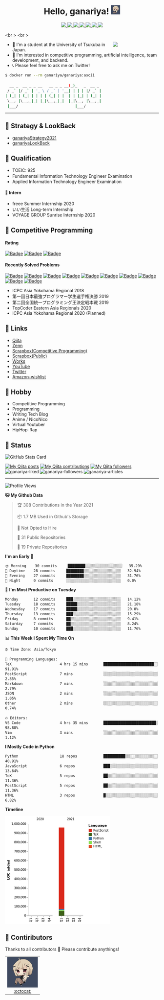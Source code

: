 
<!-- --- -->

<h1 align="center">
  Hello, ganariya!
  <img src="https://github.com/Ganariya/Ganariya/blob/master/ganariya.png?raw=true" height="30px" alt="ganariya"/>
</h1>

<div align="center">

  <a href="https://github.com/Ganariya" target="_blank" rel="noopener">
    <img src="https://img.shields.io/badge/-GitHub-181717?style=flat&amp;logo=github&amp;logoColor=white">
  </a>
  <a href="http://qiita.com/ganariya" target="_blank" rel="noopener">
    <img src="https://img.shields.io/badge/-Qiita-55C500?style=flat&amp;logo=qiita&amp;logoColor=white">
  </a>
  <a href="https://zenn.dev/ganariya" target="_blank" rel="noopener">
    <img src="https://img.shields.io/badge/-Zenn-3EA8FF?style=flat&logo=zenn&logoColor=white">
  </a>
  <a href="https://ganariya.hatenablog.com" target="_blank" rel="noopener">
    <img src="https://img.shields.io/badge/-Blog-9F55FF?style=flat&amp;logo=blogger&amp;logoColor=white">
  </a>
  <a href="https://twitter.com/ganariya" target="_blank" rel="noopener">
    <img src="https://img.shields.io/badge/-Twitter-1DA1F2?style=flat&amp;logo=twitter&amp;logoColor=white">
  </a>
  <a href="https://www.youtube.com/channel/UCPTKMrRhOSf30v59Ktbpl1A" target="_blank" rel="noopener">
    <img src="https://img.shields.io/badge/-YouTube-FF0000?style=flat&amp;logo=youtube&amp;logoColor=white">
  </a>
  <a href="https://www.amazon.co.jp/hz/wishlist/ls/7297J1ZN3DSH" target="_blank" rel="noopener">
    <img src="https://img.shields.io/badge/-Amazon-FF9900?style=flat&amp;logo=amazon&amp;logoColor=white">
  </a>

</div>

<br \>
<br \>

<div>

<!-- <img align="right" width="30%" src="https://media1.tenor.com/images/231ed5e3ad49ebbfd3770031cc1b3f75/tenor.gif?itemid=7432079"/> -->
<img align="right" width="30%" src="https://media1.tenor.com/images/335ef5cb84ada50d40e20608b8399937/tenor.gif?itemid=203134411"/>

- 🏫 I'm a student at the University of Tsukuba in Japan.
- 🌱 I'm interested in competitive programming, artificial intelligence, team development, and backend.
- 📞 Please feel free to ask me on Twitter!

```bash
$ docker run --rm ganariya/ganariya:ascii

  __ _  __ _ _ __   __ _ _ __(_)_   _  __ _
 / _` |/ _` | '_ \ / _` | '__| | | | |/ _` |
| (_| | (_| | | | | (_| | |  | | |_| | (_| |
 \__, |\__,_|_| |_|\__,_|_|  |_|\__, |\__,_|
 |___/                          |___/
```

</div>

---

## 🐾 Strategy & LookBack

- [ganariyaStrategy2021](https://docs.google.com/presentation/d/1K4m_vTmV9x2ZvDPesYVIBST0K_h1jNjBMLhQwkdlSCQ)
- [ganariyaLookBack](https://drive.google.com/drive/folders/16P73HK-dLVChC2ivkYosRIY9bT6VXmaC?usp=sharing)

## 🐾 Qualification

- TOEIC: 925
- Fundamental Information Technology Engineer Examination　
- Applied Information Technology Engineer Examination

#### 🐾 Intern

- freee Summer Internship 2020
- いい生活 Long-term Internship
- VOYAGE GROUP Sunrise Internship 2020

## 🐾 Competitive Programming

#### Rating

[![Badge](https://cp-logo.vercel.app/atcoder/ganariya2525)](https://atcoder.jp/users/ganariya2525) [![Badge](https://cp-logo.vercel.app/codeforces/ganariya)](https://codeforces.com/profile/ganariya) [![Badge](https://cp-logo.vercel.app/yukicoder/ganariya)](https://yukicoder.me/users/3037)

<!--START_SECTION:custom_action-->
#### Recently Solved Problems
[![Badge](https://img.shields.io/static/v1?label=ABC194E%20500&message=AC&color=brightgreen)](https://atcoder.jp/contests/abc194/submissions/20797048)
[![Badge](https://img.shields.io/static/v1?label=ABC194E%20500&message=AC&color=brightgreen)](https://atcoder.jp/contests/abc194/submissions/20796892)
[![Badge](https://img.shields.io/static/v1?label=ABC194C%20300&message=AC&color=brightgreen)](https://atcoder.jp/contests/abc194/submissions/20756341)
[![Badge](https://img.shields.io/static/v1?label=ABC194E%20500&message=AC&color=brightgreen)](https://atcoder.jp/contests/abc194/submissions/20714856)
[![Badge](https://img.shields.io/static/v1?label=ABC194D%20400&message=AC&color=brightgreen)](https://atcoder.jp/contests/abc194/submissions/20704914)
[![Badge](https://img.shields.io/static/v1?label=ABC194C%20300&message=AC&color=brightgreen)](https://atcoder.jp/contests/abc194/submissions/20698387)
[![Badge](https://img.shields.io/static/v1?label=ABC194B%20200&message=AC&color=brightgreen)](https://atcoder.jp/contests/abc194/submissions/20692739)
[![Badge](https://img.shields.io/static/v1?label=ABC194A%20100&message=AC&color=brightgreen)](https://atcoder.jp/contests/abc194/submissions/20688865)
[![Badge](https://img.shields.io/static/v1?label=ABC193D%20400&message=AC&color=brightgreen)](https://atcoder.jp/contests/abc193/submissions/20533929)
[![Badge](https://img.shields.io/static/v1?label=ABC193D%200&message=WA&color=yellow)](https://atcoder.jp/contests/abc193/submissions/20533811)

<!--END_SECTION:custom_action-->

- ICPC Asia Yokohama Regional 2018
- 第一回日本最強プログラマー学生選手権決勝 2019
- 第二回全国統一プログラミング王決定戦本戦 2019
- TopCoder Eastern Asia Regionals 2020
- ICPC Asia Yokohama Regional 2020 (Planned)

## 🐾 Links

- [Qiita](https://qiita.com/ganariya)
- [Zenn](https://zenn.dev/ganariya)
- [Scrapbox(Competitive Programming)](https://scrapbox.io/ganariya-competitive/)
- [Scrapbox(Public)](https://scrapbox.io/ganariya-public/)
- [Works](https://ganariya.github.io/works/)
- [YouTube](https://www.youtube.com/channel/UCPTKMrRhOSf30v59Ktbpl1A)
- [Twitter](https://twitter.com/ganariya)
- [Amazon-wishlist](https://www.amazon.co.jp/hz/wishlist/ls/7297J1ZN3DSH)

## 🐾 Hobby

- Competitive Programming
- Programming
- Writing Tech Blog
- Anime / NicoNico
- Virtual Youtuber
- HipHop-Rap

## 🐾 Status

![GitHub Stats Card](https://github-readme-stats.vercel.app/api?username=Ganariya&count_private=true&show_icons=true&theme=dracula)


[![My Qiita posts](https://qiita-badge.apiapi.app/s/ganariya/posts.svg)](http://qiita.com/ganariya) 
[![My Qiita contributions](https://qiita-badge.apiapi.app/s/ganariya/contributions.svg)](http://qiita.com/ganariya) [![My Qiita followers](https://qiita-badge.apiapi.app/s/ganariya/followers.svg)](http://qiita.com/ganariya)  
![ganariya-liked](https://zenn-badge.ganariya.vercel.app/ganariya/liked)
![ganariya-followers](https://zenn-badge.ganariya.vercel.app/ganariya/followers)
![ganariya-articles](https://zenn-badge.ganariya.vercel.app/ganariya/articles)

---

<!--START_SECTION:waka-->
![Profile Views](http://img.shields.io/badge/Profile%20Views-59-blue)

**🐱 My Github Data** 

> 🏆 308 Contributions in the Year 2021
 > 
> 📦 1.7 MB Used in Github's Storage 
 > 
> 🚫 Not Opted to Hire
 > 
> 📜 31 Public Repositories 
 > 
> 🔑 19 Private Repositories  
 > 
**I'm an Early 🐤** 

```text
🌞 Morning    30 commits     ████████░░░░░░░░░░░░░░░░░   35.29% 
🌆 Daytime    28 commits     ████████░░░░░░░░░░░░░░░░░   32.94% 
🌃 Evening    27 commits     ████████░░░░░░░░░░░░░░░░░   31.76% 
🌙 Night      0 commits      ░░░░░░░░░░░░░░░░░░░░░░░░░   0.0%

```
📅 **I'm Most Productive on Tuesday** 

```text
Monday       12 commits     ███░░░░░░░░░░░░░░░░░░░░░░   14.12% 
Tuesday      18 commits     █████░░░░░░░░░░░░░░░░░░░░   21.18% 
Wednesday    17 commits     █████░░░░░░░░░░░░░░░░░░░░   20.0% 
Thursday     13 commits     ███░░░░░░░░░░░░░░░░░░░░░░   15.29% 
Friday       8 commits      ██░░░░░░░░░░░░░░░░░░░░░░░   9.41% 
Saturday     7 commits      ██░░░░░░░░░░░░░░░░░░░░░░░   8.24% 
Sunday       10 commits     ███░░░░░░░░░░░░░░░░░░░░░░   11.76%

```


📊 **This Week I Spent My Time On** 

```text
⌚︎ Time Zone: Asia/Tokyo

💬 Programming Languages: 
TeX                      4 hrs 15 mins       ███████████████████████░░   91.91% 
PostScript               7 mins              ░░░░░░░░░░░░░░░░░░░░░░░░░   2.85% 
Markdown                 7 mins              ░░░░░░░░░░░░░░░░░░░░░░░░░   2.79% 
JSON                     2 mins              ░░░░░░░░░░░░░░░░░░░░░░░░░   1.05% 
Other                    2 mins              ░░░░░░░░░░░░░░░░░░░░░░░░░   0.74%

🔥 Editors: 
VS Code                  4 hrs 35 mins       ████████████████████████░   98.88% 
Vim                      3 mins              ░░░░░░░░░░░░░░░░░░░░░░░░░   1.12%

```

**I Mostly Code in Python** 

```text
Python                   18 repos            ██████████░░░░░░░░░░░░░░░   40.91% 
JavaScript               6 repos             ███░░░░░░░░░░░░░░░░░░░░░░   13.64% 
TeX                      5 repos             ██░░░░░░░░░░░░░░░░░░░░░░░   11.36% 
PostScript               5 repos             ██░░░░░░░░░░░░░░░░░░░░░░░   11.36% 
HTML                     3 repos             █░░░░░░░░░░░░░░░░░░░░░░░░   6.82%

```


**Timeline**

![Chart not found](https://raw.githubusercontent.com/Ganariya/Ganariya/master/charts/bar_graph.png) 


<!--END_SECTION:waka-->

## 🐾 Contiributors

Thanks to all contributors 🎉
Please contribute anythings!

<table>
  <tr>
    <td align="center"><a href="https://github.com/Ganariya"><img src="https://github.com/Ganariya/Ganariya/blob/master/ganariya.png?raw=true" width="100px;" alt="ganariya"/><br /><a href="https://github.com/Ganariya" title="Code">:octocat: </a></a></td>
  </tr>
</table>








